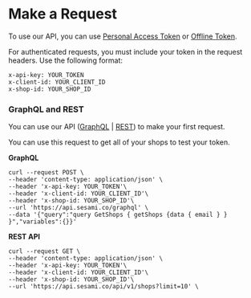 # Make a Request
 To use our API, you can use  [Personal Access Token](authentication.md) or [Offline Token](../../sesami-apps/3-api-reference/installation-api.md).

For authenticated requests, you must include your token in the request headers. Use the following format:

```curl
x-api-key: YOUR_TOKEN
x-client-id: YOUR_CLIENT_ID
x-shop-id: YOUR_SHOP_ID
```

### GraphQL and REST
You can use our API ([GraphQL](https://api.sesami.co/graphql) | [REST](https://api.sesami.co/swagger)) to make your first request.

You can use this request to get all of your shops to test your token. 

**GraphQL** 
```
curl --request POST \
--header 'content-type: application/json' \
--header 'x-api-key: YOUR_TOKEN'\
--header 'x-client-id: YOUR_CLIENT_ID'\
--header 'x-shop-id: YOUR_SHOP_ID'\
--url 'https://api.sesami.co/graphql' \
--data '{"query":"query GetShops { getShops {data { email } } }","variables":{}}'
```
**REST API**

```
curl --request GET \
--header 'content-type: application/json' \
--header 'x-api-key: YOUR_TOKEN'\
--header 'x-client-id: YOUR_CLIENT_ID'\
--header 'x-shop-id: YOUR_SHOP_ID'\
--url 'https://api.sesami.co/api/v1/shops?limit=10' \
```

